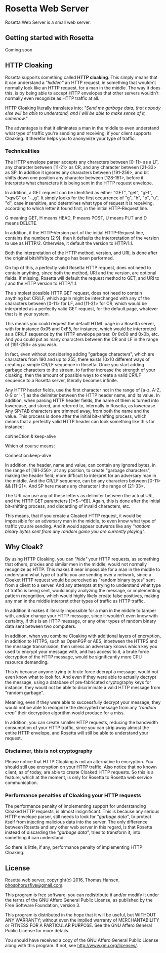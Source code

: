 Rosetta Web Server
===============

Rosetta Web Server is a small web server.

## Getting started with Rosetta

Coming soon

## HTTP Cloaking

Rosetta supports something called **HTTP cloaking**. This simply means that
it can understand a *"hidden"* an HTTP request, in something that wouldn't
normally look like an HTTP request, for a man in the middle. The way it does
this, is by being able to accept HTTP envelopes that other servers wouldn't
normally even recognize as HTTP traffic at all.

HTTP Cloaking literally translates into; *"Send me garbage data, that nobody
else will be able to understand, and I will be able to make sense of it, somehow."*

The advantages is that it eliminates a man in the middle to even understand
what type of traffic you're sending and receiving, if your client supports
Cloaking. It therefor helps you to anonymize your type of traffic.

### Technicalities

The HTTP envelope parser accepts any characters between [0-11> as a LF,
any character between [11-21> as CR, and any character between [21-33>
as SP. In addition it ignores any characters between [191-256>,
and bit shifts down one position any character between [128-191>, before
it interprets what characters it is being sent in the HTTP request envelope.

In addition, a GET request can be identified as either "GET", "get", "gEt",
"xqwG" or "-.,g". It simply looks for the first occurrence of "g", "h", "p",
"u", "d", case insensitive, and determines what type of request it is receiving,
according to which letter it found first, in the initial HTTP-Request line.

G meaning GET, H means HEAD, P means POST, U means PUT and D means DELETE.

In addition, if the HTTP-Version part of the initial HTTP-Request line,
contains the numbers [2 9], then it defaults the interpretation of the
version to use as HTTP/2. Otherwise, it default the version to HTTP/1.1.

Both the interpretation of the HTTP method, version, and URI, is done after
the original bitshift/byte change has been performed.

On top of this, a perfectly valid Rosetta HTTP request, does not need to
contain anything, since both the method, URI and the version, are optional
fields. If missing, Rosetta will default the request method to GET, and
URI to / and the HTTP version to HTTP/1.1.

The simplest possible HTTP GET request, does not need to contain anything
but CR/LF, which again might be interchanged with any of the characters
between [0-11> for LF, and [11-21> for CR, which would be interpreted as
a perfectly valid GET request, for the default page, whatever that is
in your system.

This means you could request the default HTML page in a Rosetta server, with
for instance 0x05 and 0xF5, for instance, which would be interpreted as
a CR/LF sequence by the HTTP envelope parser. Or 0x00 and 0x0b, etc. And
you could put as many characters between the CR and LF in the range of
[191-256> as you wish.

In fact, even without considering adding "garbage characters", which are
characters from 190 and up to 255, there exists 10x10 different ways
of creating a simple CR/LF sequence in Rosetta. Once you start adding
garbage characters to the stream, to further increase the strength of your
cloaking, then the amount of possible ways to create a valid CR/LF sequence
to a Rosetta server, literally becomes infinite.

Any HTTP header fields, use the first character not in the range of
[a-z, A-Z, 0-9 or '-'] as the delimiter between the HTTP header name, and
its value. In addition, when parsing HTTP header fields, the name of them
is turned into lowercase, and stored, and referred to, internally in Rosetta,
as lowercase. Any SP/TAB characters are trimmed away, from both the name
and the value. This process is done after the initial bit-shifting process,
which means that a perfectly valid HTTP header can look something like this
for instance;

  coNneCtion &   keep-alive

Which of course means;

Connection:keep-alive

In addition, the header, name and value, can contain any ignored bytes, in
the range of [191-256>, at any position, to create "garbage characters", making
the header field, more difficult to interpret for an adversary man in the middle.
And the CR/LF sequence, can be any characters between [0-11> && [11-21>. And SP
here means any character i the range of [21-33>.

The URI can use any of these letters as delimiter between the actual URI,
and the HTTP GET parameters [?*$~^€§]. Again, this is done after the initial
bit-shifting process, and discarding of invalid characters, etc.

This means, that if you create a Cloaked HTTP request, it would be impossible
for an adversary man in the middle, to even know what type of traffic you
are sending. And it would appear outwards like any *"random binary bytes
sent from any random game you are currently playing"*.

## Why Cloak?

By using HTTP Cloaking, you can *"hide"* your HTTP requests, as something
that others, proxies and similar men in the middle, would not normally
recognize as HTTP. This makes it near impossible for a man in the middle
to understand what type of traffic you are sending over a network, since
a Cloaket HTTP request would be perceived as "random binary bytes" sent
from a client to a server. And any attempts at trying to understand what
type of traffic is being sent, would imply analyzing the message, or
implementing pattern recognition, which would highly likely create false
positives, making any man in the middle interpret other types of traffic
as HTTP traffic.

In addition it makes it literally impossible for a man in the middle to
tamper with, and/or change your HTTP message, since it wouldn't even
know with certainty, if this is an HTTP message, or any other types
of random binary data sent between two computers.

In addition, when you combine Cloaking with additional layers of encryption,
in addition to HTTPS, such as OpenPGP or AES, inbetween the HTTPS and the
message transmission, then unless an adversary knows which key you used
to encrypt your message with, and has access to it, a brute force decryption
of the HTTP message, would be significantly more CPU resource demanding.

This is because anyone trying to brute force decrypt a message, would not
even know what to look for. And even if they were able to actually decrypt
the message, using a database of pre-fabricated cryptography keys for instance,
they would not be able to discriminate a valid HTTP message from "random garbage".

Meaning, even if they were able to successfully decrypt your message, they
would not be able to recognize the decrypted message from any *"random crap"*
their decryption algorithm would produce for a miss.

In addition, you can create smaller HTTP requests, reducing the bandwidth
consumption of your HTTP traffic, since you can strip away almost the
entire HTTP envelope, and Rosetta will still be able to understand your request.

### Disclaimer, this is **not** cryptography

Please notice that HTTP Cloaking is not an alternative to encryption. You
should still use encryption on your HTTP traffic. Also notice that no known
client, as of today, are able to create Cloaked HTTP requests. So this is a
feature, which at the moment, is only for Rosetta to Rosetta web service
communication.

### Performance penalties of Cloaking your HTTP requests

The performance penalty of implementing support for understanding
Cloaked HTTP requests, is almost insignificant. This is because any
serious HTTP envelope parser, still needs to look for *"garbage data"*,
to protect itself from injecting malicious data into the server. The
only difference between Rosetta and any other web server in this regard,
is that Rosetta instead of discarding the *"garbage data"*, tries to
transform it, into something it can understand.

So there is little, if any, performance penalty of implementing HTTP Cloaking.

## License

Rosetta web server, copyright(c) 2016, Thomas Hansen, phosphorusfive@gmail.com.

This program is free software: you can redistribute it and/or modify
it under the terms of the GNU Affero General Public License, as published by
the Free Software Foundation, version 3.

This program is distributed in the hope that it will be useful,
but WITHOUT ANY WARRANTY; without even the implied warranty of
MERCHANTABILITY or FITNESS FOR A PARTICULAR PURPOSE.  See the
GNU Affero General Public License for more details.

You should have received a copy of the GNU Affero General Public License
along with this program.  If not, see <http://www.gnu.org/licenses/>.

